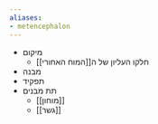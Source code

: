 ```yaml
---
aliases:
- metencephalon
---
```

- מיקום
	- חלקו העליון של ה[[המוח האחורי]]
- מבנה
- תפקיד
- תת מבנים
	- [[מוחון]]
	- [[גשר]]
